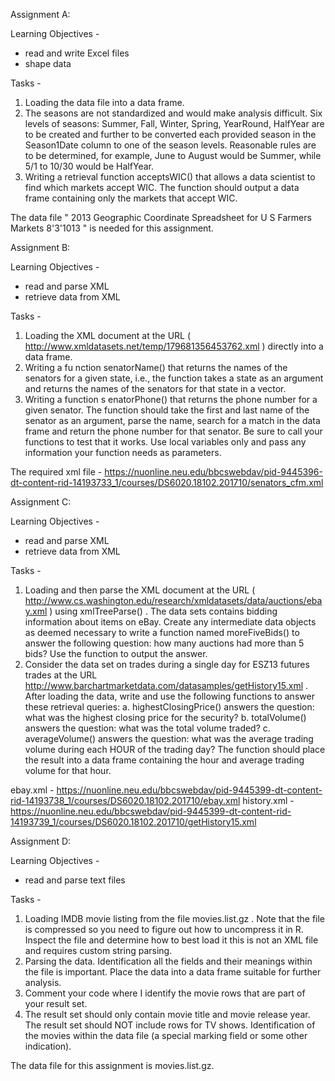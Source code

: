 Assignment A:

Learning Objectives - 
* read and write Excel files
* shape data

Tasks - 
  1. Loading the data file into a data frame.
  2. The seasons are not standardized and would make analysis difficult. Six levels of seasons: Summer, Fall, Winter, Spring, YearRound, 
  HalfYear are to be created and further to be converted each provided season in the Season1Date column to one of the season levels. 
  Reasonable rules are to be determined, for example, June to August would be Summer, while 5/1 to 10/30 would be HalfYear.
  3. Writing a retrieval function acceptsWIC() that allows a data scientist to find which markets accept WIC. The function should output 
  a data frame containing only the markets that accept WIC. 

The data file " 2013 Geographic Coordinate Spreadsheet for U S Farmers Markets 8'3'1013 " is needed for this assignment.

Assignment B:

Learning Objectives - 
* read and parse XML
* retrieve data from XML

Tasks - 
  1. Loading the XML document at the URL ( http://www.xmldatasets.net/temp/179681356453762.xml ) directly into a data frame.
  2. Writing a fu nction senatorName() that returns the names of the senators for a given state, i.e., the function takes a state as 
  an argument and returns the names of the senators for that state in a vector.
  3. Writing a function s enatorPhone() that returns the phone number for a given senator. The function should take the first and last 
  name of the senator as an argument, parse the name, search for a match in the data frame and return the phone number for that senator.
  Be sure to call your functions to test that it works. Use local variables only and pass any information your function needs as 
  parameters.

The required xml file - 
https://nuonline.neu.edu/bbcswebdav/pid-9445396-dt-content-rid-14193733_1/courses/DS6020.18102.201710/senators_cfm.xml

Assignment C:

Learning Objectives - 
* read and parse XML
* retrieve data from XML

Tasks - 
  1. Loading and then parse the XML document at the URL ( http://www.cs.washington.edu/research/xmldatasets/data/auctions/ebay.xml ) 
  using xmlTreeParse() . The data sets contains bidding information about items on eBay.
  Create any intermediate data objects as deemed necessary to write a function named moreFiveBids() to answer the following question: 
  how many auctions had more than 5 bids? Use the function to output the answer.
  2. Consider the data set on trades during a single day for ESZ13 futures trades at the URL 
  http://www.barchartmarketdata.com/datasamples/getHistory15.xml .
  After loading the data, write and use the following functions to answer these retrieval queries:
    a. highestClosingPrice() answers the question: what was the highest closing price for the security?
    b. totalVolume() answers the question: what was the total volume traded?
    c. averageVolume() answers the question: what was the average trading volume during each HOUR of the trading day? The function 
    should place the result into a data frame containing the hour and average trading volume for that hour.

ebay.xml - https://nuonline.neu.edu/bbcswebdav/pid-9445399-dt-content-rid-14193738_1/courses/DS6020.18102.201710/ebay.xml
history.xml - https://nuonline.neu.edu/bbcswebdav/pid-9445399-dt-content-rid-14193739_1/courses/DS6020.18102.201710/getHistory15.xml

Assignment D:

Learning Objectives - 
* read and parse text files

Tasks - 
  1. Loading IMDB movie listing from the file movies.list.gz . Note that the file is compressed so you need to figure out how to 
  uncompress it in R. Inspect the file and determine how to best load it this is not an XML file and requires custom string parsing.
  2. Parsing the data. Identification all the fields and their meanings within the file is important. Place the data into a data frame 
  suitable for further analysis.
  3. Comment your code where I identify the movie rows that are part of your result set.
  4. The result set should only contain movie title and movie release year. The result set should NOT include rows for TV shows. 
  Identification of the movies within the data file (a special marking field or some other indication).
 
 The data file for this assignment is movies.list.gz.
